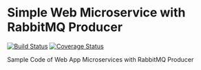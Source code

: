 # Simple Web Microservice with RabbitMQ Producer

[![Build Status](https://travis-ci.com/lmnzr/node-simple-microservice.svg?branch=master)](https://travis-ci.com/lmnzr/node-simple-microservice)
[![Coverage Status](https://coveralls.io/repos/github/lmnzr/node-simple-microservice/badge.svg?branch=development)](https://coveralls.io/github/lmnzr/node-simple-microservice?branch=development)

Sample Code of Web App Microservices with RabbitMQ Producer
